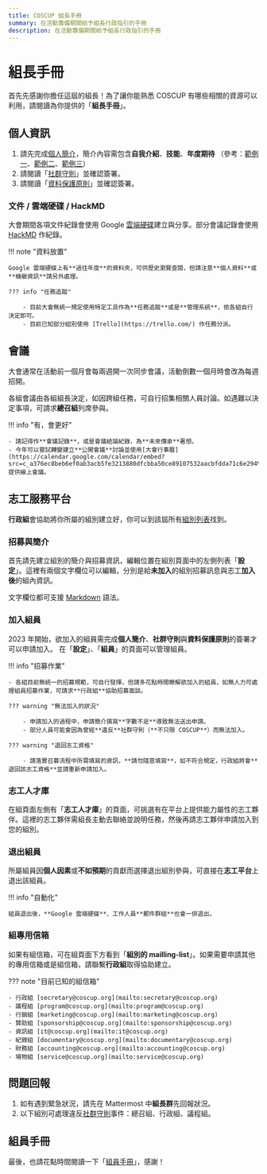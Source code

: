 ```yaml
---
title: COSCUP 組長手冊
summary: 在活動籌備期間給予組長行政指引的手冊
description: 在活動籌備期間給予組長行政指引的手冊
---
```


# 組長手冊

首先先感謝你擔任這屆的組長！為了讓你能熟悉 COSCUP 有哪些相關的資源可以利用，請閱讀為你提供的「**組長手冊**」。

## 個人資訊

1. 請先完成[個人簡介](https://volunteer.coscup.org/setting/profile)，簡介內容需包含**自我介紹**、**技能**、**年度期待** （參考：[範例一](https://volunteer.coscup.org/user/e161787f)、[範例二](https://volunteer.coscup.org/user/2b17b7b8)、[範例三](https://volunteer.coscup.org/user/6c74e623)）
2. 請閱讀「[社群守則](https://volunteer.coscup.org/coc)」並確認簽署。
3. 請閱讀「[資料保護原則](https://volunteer.coscup.org/security_guard)」並確認簽署。

### 文件 / 雲端硬碟 / HackMD

大會期間各項文件紀錄會使用 Google [雲端硬碟](https://drive.google.com/drive/folders/0AOZjvdnZrYhQUk9PVA)建立與分享。部分會議記錄會使用 [HackMD](https://hackmd.io/team/coscup) 作紀錄。

!!! note "資料放置"

    Google 雲端硬碟上有**過往年度**的資料夾，可供歷史瀏覽查閱，但請注意**個人資料**或**機敏資訊**請另外處理。

    ??? info "任務追蹤"

        - 目前大會無統一規定使用特定工具作為**任務追蹤**或是**管理系統**，依各組自行決定即可。
        - 目前已知部分組別使用 [Trello](https://trello.com/) 作任務分派。

## 會議

大會通常在活動前一個月會每兩週開一次同步會議，活動倒數一個月時會改為每週招開。

各組會議由各組組長決定，如因跨組任務，可自行招集相關人員討論。如遇難以決定事項，可請求**總召組**列席參與。

!!! info "有，會更好"

    - 請記得作**會議記錄**，或是會議結論紀錄，為**未來傳承**著想。
    - 今年可以嘗試轉變建立**公開會議**討論並使用[大會行事曆](https://calendar.google.com/calendar/embed?src=c_a376ec8beb6ef0ab3acb5fe3213880dfcbba50ce89107532aacbfdda71c6e294%40group.calendar.google.com&ctz=Asia%2FTaipe)提供線上會議。

## 志工服務平台

**行政組**會協助將你所屬的組別建立好，你可以到該屆所有[組別列表](https://volunteer.coscup.org/project/2023/)找到。

### 招募與簡介

首先請先建立組別的簡介與招募資訊，編輯位置在組別頁面中的左側列表「**設定**」。這裡有兩個文字欄位可以編輯，分別是給**未加入**的組別招募訊息與志工**加入後**的組內資訊。

文字欄位都可支援 [Markdown](https://zh.wikipedia.org/zh-tw/Markdown) 語法。

### 加入組員

2023 年開始，欲加入的組員需完成**個人簡介**、**社群守則**與**資料保護原則**的簽署才可以申請加入。
在「**設定**」、「**組員**」的頁面可以管理組員。

!!! info "招募作業"

    - 各組目前無統一的招募規範，可自行發揮，但請多花點時間瞭解欲加入的組員，如無人力可處理組員招募作業，可請求**行政組**協助招募面談。

    ??? warning "無法加入的狀況"

        - 申請加入的過程中，申請簡介撰寫**字數不足**導致無法送出申請。
        - 部分人員可能會因為曾經**違反**社群守則（**不只限 COSCUP**）而無法加入。

    ??? warning "退回志工資格"

        - 請落實召募流程中所需填寫的資訊，**請勿隨意填寫**，如不符合規定，行政組將會**退回該志工資格**並請重新申請加入。

### 志工人才庫

在組頁面左側有「**志工人才庫**」的頁面，可挑選有在平台上提供能力屬性的志工夥伴。這裡的志工夥伴需組長主動去聯絡並說明任務，然後再請志工夥伴申請加入到您的組別。

### 退出組員

所屬組員因**個人因素**或**不如預期**的貢獻而選擇退出組別參與，可直接在**志工平台**上退出該組員。

!!! info "自動化"

    組員退出後，**Google 雲端硬碟**、工作人員**郵件群組**也會一併退出。

### 組專用信箱

如果有組信箱，可在組頁面下方看到「**組別的 mailling-list**」。如果需要申請其他的專用信箱或是組信箱，請聯繫**行政組**取得協助建立。

??? note "目前已知的組信箱"

    - 行政組 [secretary@coscup.org](mailto:secretary@coscup.org)
    - 議程組 [program@coscup.org](mailto:program@coscup.org)
    - 行銷組 [marketing@coscup.org](mailto:marketing@coscup.org)
    - 贊助組 [sponsorship@coscup.org](mailto:sponsorship@coscup.org)
    - 資訊組 [it@coscup.org](mailto:it@coscup.org)
    - 紀錄組 [documentary@coscup.org](mailto:documentary@coscup.org)
    - 財務組 [accounting@coscup.org](mailto:accounting@coscup.org)
    - 場物組 [service@coscup.org](mailto:service@coscup.org)

## 問題回報

1. 如有遇到緊急狀況，請先在 Mattermost 中**組長群**先回報狀況。
2. 以下組別可處理違反[社群守則](https://volunteer.coscup.org/coc)事件：總召組、行政組、議程組。

## 組員手冊

最後，也請花點時間閱讀一下「[組員手冊](/docs/zh_TW/about_coscup/team_member_handbook/)」，感謝！

